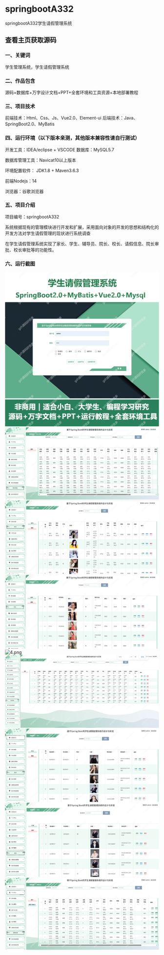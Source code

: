 # springbootA332
springbootA332学生请假管理系统
 
## 查看主页获取源码

### 一、关键词
学生管理系统，学生请假管理系统


### 二、作品包含
源码+数据库+万字设计文档+PPT+全套环境和工具资源+本地部署教程

### 三、项目技术
前端技术：Html、Css、Js、Vue2.0、Element-ui 
后端技术：Java、SpringBoot2.0、MyBatis

### 四、运行环境（以下版本亲测，其他版本兼容性请自行测试）
开发工具：IDEA/eclipse  + VSCODE
数据库：MySQL5.7

数据库管理工具：Navicat10以上版本

环境配置软件： JDK1.8 + Maven3.6.3

前端Nodejs：14

浏览器：谷歌浏览器

### 五、项目介绍
项目编号：springbootA332

系统根据现有的管理模块进行开发和扩展，采用面向对象的开发的思想和结构化的开发方法对学生请假管理的现状进行系统调查

在学生请假管理系统实现了家长、学生、辅导员、院长、校长、请假信息、院长审批、校长审批等的功能性。


### 六、运行截图
![cover.png](./cover.png)
![1.png](./1.png)
![2.png](./2.png)
![3.png](./3.png)
![4.png](./4.png)
![5.png](./5.png)
![6.png](./6.png)
![7.png](./7.png)
![8.png](./8.png)
